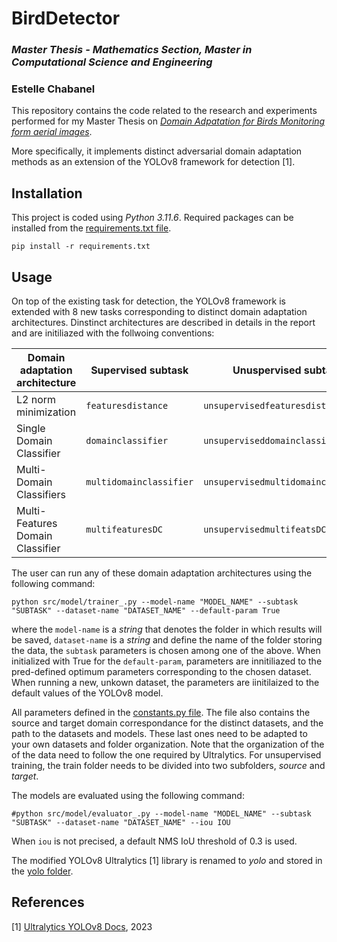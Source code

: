 # BirdDetector
  
### *Master Thesis - Mathematics Section, Master in Computational Science and Engineering*
### Estelle Chabanel
    
  
This repository contains the code related to the research and experiments performed for my Master Thesis on *[Domain Adpatation for Birds Monitoring form aerial images](MasterThesis.pdf)*.   
  
More specifically, it implements distinct adversarial domain adaptation methods as an extension of the YOLOv8 framework for detection [1].  
  
  
## Installation  

This project is coded using *Python 3.11.6*. Required packages can be installed from the [requirements.txt file](requirements.txt).
````
pip install -r requirements.txt
````

## Usage

On top of the existing task for detection, the YOLOv8 framework is extended with 8 new tasks corresponding to distinct domain adaptation architectures. Dinstinct architectures are described in details in the report and are initiliazed with the follwoing conventions:

|  Domain adaptation architecture  |    Supervised subtask   |          Unuspervised subtask       |  
| -------------------------------- | ----------------------- | ----------------------------------- |
|        L2 norm minimization      |   `featuresdistance`    |     `unsupervisedfeaturesdistance`    |  
|     Single Domain Classifier     |   `domainclassifier`    |    `unsuperviseddomainclassifier`   |  
|     Multi-Domain Classifiers     | `multidomainclassifier` | `unsupervisedmultidomainclassifier` |  
| Multi-Features Domain Classifier |    `multifeaturesDC`    |     `unsupervisedmultifeatsDC`      |  

The user can run any of these domain adaptation architectures using the following command:
````
python src/model/trainer_.py --model-name "MODEL_NAME" --subtask "SUBTASK" --dataset-name "DATASET_NAME" --default-param True
````

where the `model-name` is a *string* that denotes the folder in which results will be saved, `dataset-name` is a *string* and define the name of the folder storing the data, the `subtask` parameters is chosen among one of the above. When initialized with True for the `default-param`, parameters are innitiliazed to the pred-defined optimum parameters corresponding to the chosen dataset. When running a new, unkown dataset, the parameters are iinitilaized to the default values of the YOLOv8 model.  
  
All parameters defined in the [constants.py file](src/model/constants.py). The file also contains the source and target domain correspondance for the distinct datasets, and the path to the datasets and models. These last ones need to be adapted to your own datasets and folder organization. Note that the organization of the of the data need to follow the one required by Ultralytics. For unsupervised training, the train folder needs to be divided into two subfolders, *source* and *target*.

The models are evaluated using the following command:
````
#python src/model/evaluator_.py --model-name "MODEL_NAME" --subtask "SUBTASK" --dataset-name "DATASET_NAME" --iou IOU
````
When `iou` is not precised, a default NMS IoU threshold of 0.3 is used.   

The modified YOLOv8 Ultralytics [1] library is renamed to *yolo* and stored in the [yolo folder](yolo).


## References

<a id="1">[1]</a> 
[Ultralytics YOLOv8 Docs](https://docs.ultralytics.com/), 2023
